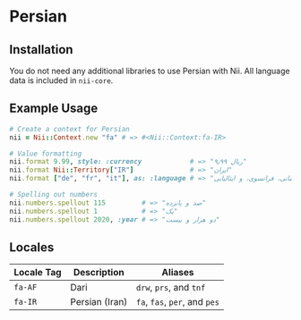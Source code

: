 <!-- This file has been generated. Source: languages/_template.md.erb -->

# Persian

## Installation

You do not need any additional libraries to use Persian with Nii.
All language data is included in `nii-core`.

## Example Usage

``` ruby
# Create a context for Persian
nii = Nii::Context.new "fa" # => #<Nii::Context:fa-IR>

# Value formatting
nii.format 9.99, style: :currency            # => "‎ریال ۹٫۹۹"
nii.format Nii::Territory["IR"]              # => "ایران"
nii.format ["de", "fr", "it"], as: :language # => "آلمانی،‏ فرانسوی، و ایتالیایی"

# Spelling out numbers
nii.numbers.spellout 115         # => "صد و پانزده"
nii.numbers.spellout 1           # => "یک"
nii.numbers.spellout 2020, :year # => "دو هزار و بیست"
```


## Locales

<table>
  <thead>
    <tr>
      <th>Locale Tag</th>
      <th>Description</th>
      <th>Aliases</th>
    </tr>
  </thead>
  <tbody>
    <tr>
      <td><code>fa-AF</code></td>
      <td>Dari</td>
      <td><code>drw</code>, <code>prs</code>, and <code>tnf</code></td>
    </tr>
    <tr>
      <td><code>fa-IR</code></td>
      <td>Persian (Iran)</td>
      <td><code>fa</code>, <code>fas</code>, <code>per</code>, and <code>pes</code></td>
    </tr>
  </tbody>
</table>

